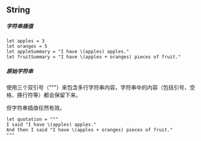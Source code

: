 ## String

##### 字符串插值

```
let apples = 3
let oranges = 5
let appleSummary = "I have \(apples) apples."
let fruitSummary = "I have \(apples + oranges) pieces of fruit."
```


##### 原始字符串

使用三个双引号（"""）来包含多行字符串内容，字符串中的内容（包括引号、空格、换行符等）都会保留下来。

但字符串插值任然有效。

```
let quotation = """
I said "I have \(apples) apples."
And then I said "I have \(apples + oranges) pieces of fruit."
"""
```

